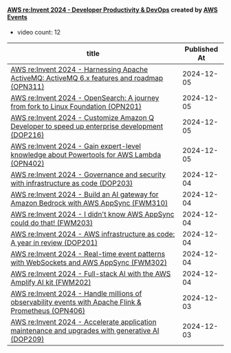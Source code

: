 

#### [AWS re:Invent 2024 - Developer Productivity & DevOps](https://www.youtube.com/playlist?list=PL2yQDdvlhXf9FUBlLQdRg3xPFx8jS0Zvi) created by [AWS Events](https://www.youtube.com/channel/UCdoadna9HFHsxXWhafhNvKw)

* video count: 12 

| title                                                                                                                                               | Published At |
| --------------------------------------------------------------------------------------------------------------------------------------------------- | ------------ |
| [AWS re:Invent 2024 - Harnessing Apache ActiveMQ: ActiveMQ 6.x features and roadmap (OPN311)](https://www.youtube.com/watch?v=Jwgq7Hs687k)          | 2024-12-05   |
| [AWS re:Invent 2024 - OpenSearch: A journey from fork to Linux Foundation (OPN201)](https://www.youtube.com/watch?v=w0KfmeiXIvE)                    | 2024-12-05   |
| [AWS re:Invent 2024 - Customize Amazon Q Developer to speed up enterprise development (DOP216)](https://www.youtube.com/watch?v=58z3wYz6N2w)        | 2024-12-05   |
| [AWS re:Invent 2024 - Gain expert-level knowledge about Powertools for AWS Lambda (OPN402)](https://www.youtube.com/watch?v=kxJTq8FTkDA)            | 2024-12-05   |
| [AWS re:Invent 2024 - Governance and security with infrastructure as code (DOP203)](https://www.youtube.com/watch?v=C7FiyyeSdSA)                    | 2024-12-04   |
| [AWS re:Invent 2024 - Build an AI gateway for Amazon Bedrock with AWS AppSync (FWM310)](https://www.youtube.com/watch?v=iW7OWwct-Ww)                | 2024-12-04   |
| [AWS re:Invent 2024 - I didn't know AWS AppSync could do that! (FWM203)](https://www.youtube.com/watch?v=eBbfuwb_bzY)                               | 2024-12-04   |
| [AWS re:Invent 2024 - AWS infrastructure as code: A year in review (DOP201)](https://www.youtube.com/watch?v=XpsonmjdIfA)                           | 2024-12-04   |
| [AWS re:Invent 2024 - Real-time event patterns with WebSockets and AWS AppSync (FWM302)](https://www.youtube.com/watch?v=mc27pPLDFAw)               | 2024-12-04   |
| [AWS re:Invent 2024 - Full-stack AI with the AWS Amplify AI kit (FWM202)](https://www.youtube.com/watch?v=IP2-saNpYsQ)                              | 2024-12-04   |
| [AWS re:Invent 2024 - Handle millions of observability events with Apache Flink & Prometheus (OPN406)](https://www.youtube.com/watch?v=trhsC9tcGU4) | 2024-12-03   |
| [AWS re:Invent 2024 - Accelerate application maintenance and upgrades with generative AI (DOP209)](https://www.youtube.com/watch?v=iQ_8YtgLAtI)     | 2024-12-03   |